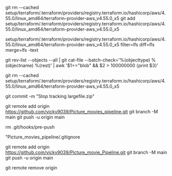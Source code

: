 git rm --cached setup/terraform/.terraform/providers/registry.terraform.io/hashicorp/aws/4.55.0/linux_amd64/terraform-provider-aws_v4.55.0_x5
git add setup/terraform/.terraform/providers/registry.terraform.io/hashicorp/aws/4.55.0/linux_amd64/terraform-provider-aws_v4.55.0_x5

setup/terraform/.terraform/providers/registry.terraform.io/hashicorp/aws/4.55.0/linux_amd64/terraform-provider-aws_v4.55.0_x5 filter=lfs diff=lfs merge=lfs -text

git rev-list --objects --all | git cat-file --batch-check='%(objecttype) %(objectname) %(rest)' | awk '$1=="blob" && $2 > 100000000 {print $3}'

git rm --cached setup/terraform/.terraform/providers/registry.terraform.io/hashicorp/aws/4.55.0/linux_amd64/terraform-provider-aws_v4.55.0_x5

git commit -m "Stop tracking largefile.zip"

git remote add origin https://github.com/vicky9039/Picture_movies_pipeline.git
git branch -M main
git push -u origin main

rm .git/hooks/pre-push

"Picture_movies_pipeline/.gitignore

git remote add origin https://github.com/vicky9039/Picture_movie_Pipeline.git
git branch -M main
git push -u origin main

git remote remove origin
